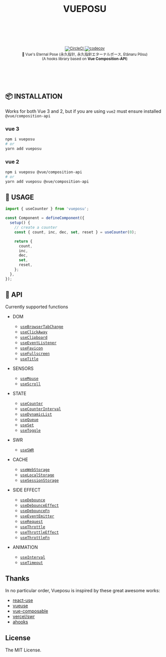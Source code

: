 <div align="center">
  <h1>
    <br />
    VUEPOSU
    <br />
    <br />
    <br />
  </h1>
  <sup>
    <br />
    <a href="https://app.circleci.com/pipelines/github/Awesome-Creators/vueposu?branch=develop">
      <img src="https://circleci.com/gh/Awesome-Creators/vueposu/tree/develop.svg?style=svg&circle-token=74859479154a741060b1bd036508b21782ae7424" alt="CircleCI" />
    </a>
    <a href="https://codecov.io/gh/Awesome-Creators/vueposu">
      <img src="https://codecov.io/gh/Awesome-Creators/vueposu/branch/develop/graph/badge.svg?token=FA4WQGNR20" alt="codecov" />
    </a>
    <br />
    🧭 Vue's Eternal Pose (永久指针, 永久指針エターナルポース, Etānaru Pōsu)
    <br />
    (A hooks library based on <b>Vue Composition-API</b>)
  </sup>
  <br />
  <br />
  <br />
  <br />
  <br />
</div>


## 📦 INSTALLATION

Works for both Vue 3 and 2, but if you are using `vue2` must ensure installed `@vue/composition-api`

### vue 3

```bash
npm i vueposu
# or
yarn add vueposu
```

### vue 2

```bash
npm i vueposu @vue/composition-api
# or
yarn add vueposu @vue/composition-api
```


## 🍳 USAGE

```ts
import { useCounter } from 'vueposu';

const Component = defineComponent({
  setup() {
    // create a counter
    const { count, inc, dec, set, reset } = useCounter(0);

    return {
      count,
      inc,
      dec,
      set,
      reset,
    };
  },
});
```


## 🚀 API

Currently supported functions

- DOM

  <!-- - [`useAudio`](https://vueposu.now.sh/dom/useAudio.html) -->

  - [`useBrowserTabChange`](https://vueposu.now.sh/dom/useBrowserTabChange.html)
  - [`useClickAway`](https://vueposu.now.sh/dom/useClickAway.html)
  - [`useClipboard`](https://vueposu.now.sh/dom/useClipboard.html)
  - [`useEventListener`](https://vueposu.now.sh/dom/useEventListener.html)
  - [`useFavicon`](https://vueposu.now.sh/dom/useFavicon.html)
  - [`useFullscreen`](https://vueposu.now.sh/dom/useFullscreen.html)
  - [`useTitle`](https://vueposu.now.sh/dom/useTitle.html)

- SENSORS

  - [`useMouse`](https://vueposu.now.sh/sensors/useMouse.html)
  - [`useScroll`](https://vueposu.now.sh/sensors/useScroll.html)
  <!-- - [`useScrollTo`](https://vueposu.now.sh/sensors/useScrollTo.html) -->

- STATE

  <!-- - [`useCalculator`](https://vueposu.now.sh/state/useCalculator.html) -->

  - [`useCounter`](https://vueposu.now.sh/state/useCounter.html)
  - [`useCounterInterval`](https://vueposu.now.sh/state/useCounterInterval.html)
  - [`useDynamicList`](https://vueposu.now.sh/state/useDynamicList.html)
  - [`useQueue`](https://vueposu.now.sh/state/useQueue.html)
  - [`useSet`](https://vueposu.now.sh/state/useSet.html)
  - [`useToggle`](https://vueposu.now.sh/state/useToggle.html)

- SWR

  - [`useSWR`](https://vueposu.now.sh/useSWR.html)

- CACHE

  <!-- - [`useCookie`](https://vueposu.now.sh/cache/useCookie.html) -->

  - [`useWebStorage`](https://vueposu.now.sh/cache/useWebStorage.html)
  - [`useLocalStorage`](https://vueposu.now.sh/cache/useLocalStorage.html)
  - [`useSessionStorage`](https://vueposu.now.sh/cache/useSessionStorage.html)

- SIDE EFFECT

  - [`useDebounce`](https://vueposu.now.sh/side-effect/useDebounce.html)
  - [`useDebounceEffect`](https://vueposu.now.sh/side-effect/useDebounceEffect.html)
  - [`useDebounceFn`](https://vueposu.now.sh/side-effect/useDebounceFn.html)
  - [`useEventEmitter`](https://vueposu.now.sh/side-effect/useEventEmitter.html)
  - [`useRequest`](https://vueposu.now.sh/side-effect/useRequest.html)
  - [`useThrottle`](https://vueposu.now.sh/side-effect/useThrottle.html)
  - [`useThrottleEffect`](https://vueposu.now.sh/side-effect/useThrottleEffect.html)
  - [`useThrottleFn`](https://vueposu.now.sh/side-effect/useThrottleFn.html)
  <!-- - [`useTrace`](https://vueposu.now.sh/side-effect/useTrace.html) -->

- ANIMATION

  - [`useInterval`](https://vueposu.now.sh/animation/useInterval.html)
  <!-- - [`useRaf`](https://vueposu.now.sh/animation/useRaf.html) -->
  - [`useTimeout`](https://vueposu.now.sh/animation/useTimeout.html)


## Thanks

In no particular order, Vueposu is inspired by these great awesome works:

- [react-use](https://github.com/streamich/react-use)
- [vueuse](https://github.com/antfu/vueuse)
- [vue-composable](https://github.com/pikax/vue-composable)
- [vercel/swr](https://github.com/vercel/swr)
- [ahooks](https://github.com/alibaba/hooks)


## License

The MIT License.